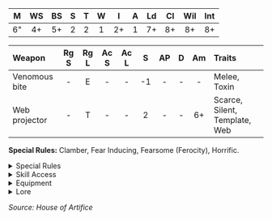 |  M  | WS  | BS  |  S  |  T  |  W  |  I  |  A  | Ld  | Cl  | Wil | Int |
| :-: | :-: | :-: | :-: | :-: | :-: | :-: | :-: | :-: | :-: | :-: | :-: |
| 6"  | 4+  | 5+  |  2  |  2  |  1  | 2+  |  1  | 7+  | 8+  | 8+  | 8+  |

<WeaponStats>

| Weapon        | Rg S | Rg L | Ac S | Ac L |  S  | AP  |  D  | Am  | Traits                                                                                                                                                                                                                               |
| :------------ | :--: | :--: | :--: | :--: | :-: | :-: | :-: | :-: | :----------------------------------------------------------------------------------------------------------------------------------------------------------------------------------------------------------------------------------- |
| Venomous bite |  -   |  E   |  -   |  -   | -1  |  -  |  -  |  -  | <Tooltip type="traits" content="melee">Melee</Tooltip>, <Tooltip type="traits" content="toxin">Toxin</Tooltip>                                                                                                                       |
| Web projector |  -   |  T   |  -   |  -   |  2  |  -  |  -  | 6+  | <Tooltip type="traits" content="scarce">Scarce</Tooltip>, <Tooltip type="traits" content="silent">Silent</Tooltip>, <Tooltip type="traits" content="template">Template</Tooltip>, <Tooltip type="traits" content="web">Web</Tooltip> |

</WeaponStats>

**Special Rules:** Clamber, Fear Inducing, Fearsome (Ferocity), Horrific.

<details className="">
<summary>Special Rules</summary>

**Clamber:** When this fighter climbs, the vertical distance they move is not halved. In
other words, they always count as climbing up or down a ladder.

**Fear Inducing:** Cyberachnids have the Fearsome (Ferocity) skill and may confer
this onto their owner. The owner only gains this skill provided they have an Active
Cyberachnid within 3", otherwise the skill is lost.

**Fearsome (Ferocity):** If an enemy makes a Charge action that targets this fighter,
they must make a Willpower check before moving. If the check is failed, they cannot
move and their activation ends immediately.

**Horrific:** A Cyberachnid is a horrifying meld of machine and spider that gangers of
other Houses would just as soon not have in their hide-out. A Cyberachnid can never
be Captured.

</details>

<details className="">
<summary>Skill Access</summary>

Should a Cyberachnid become a Specialist, it has access to the following skill sets:

| [Agility](/docs/gang-fighters-and-their-weaponry/skills/#agility) | [Brawn](/docs/gang-fighters-and-their-weaponry/skills/#brawn) | [Combat](/docs/gang-fighters-and-their-weaponry/skills/#combat) | [Cunning](/docs/gang-fighters-and-their-weaponry/skills/#cunning) | [Ferocity](/docs/gang-fighters-and-their-weaponry/skills/#ferocity) | [Leadership](/docs/gang-fighters-and-their-weaponry/skills/#leadership) | [Savant](/docs/gang-fighters-and-their-weaponry/skills/#savant) | [Shooting](/docs/gang-fighters-and-their-weaponry/skills/#shooting) | [Tech](/docs/gang-fighters-and-their-weaponry/skills/gang-specific-skills#tech) |
| :---------------------------------------------------------------: | :-----------------------------------------------------------: | :-------------------------------------------------------------: | :---------------------------------------------------------------: | :-----------------------------------------------------------------: | :---------------------------------------------------------------------: | :-------------------------------------------------------------: | :-----------------------------------------------------------------: | :--------------------------------------------------------------------------------------------: |
|                             Secondary                             |                               -                               |                                -                                |                              Primary                              |                                  -                                  |                                    -                                    |                                -                                |                                  -                                  |                                               -                                                |

</details>

<details className="equipment">
<summary>Equipment</summary>

A Cyberachnid may not purchase weapons or Wargear. A Cyberachnid is armed with a Venomous Bite and a Web
Projector.

</details>

<details className="lore">
<summary>Lore</summary>

_Spiders are common to every human-colonised world in the galaxy. Perhaps millennia ago, when Mankind set out to populate the stars, those first ships had onboard stowaways in the form of insects and arachnids, and they were accidentally introduced to new ecosystems. Perhaps they were deliberately introduced to control dangerous insect life on many worlds. Or perhaps they were always there. No one knows for sure, but that spiders can be found almost everywhere humanity thrives is beyond doubt._

_The hives of Necromunda are infamous for their mutant spiders, and many millions of subspecies exist in the dark corners and dusty cracks of the great hives. Some varieties can grow to several feet across, and their presence can make whole domes uninhabitable._

_The spiders of Necromunda mean much to the planet, not least featuring heavily in the heraldry of many clans and ruling families. Yet possibly the most readily-made association is to the House of Van Saar, whose sigil is the likeness of a spider. Van Saar play on this, capturing and breeding large Necromundan arachnids and modifying them cybernetically for many purposes. Van Saar gangs are often accompanied by several such slaved servitor spiders, and their gruesome appearance is often enough to make the faint-hearted maintain what they feel is a safe distance, but in truth is right in the crosshairs, where the Van Saar want them…_

</details>

_Source: House of Artifice_